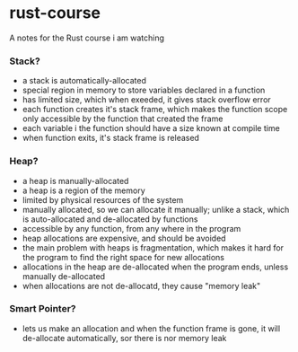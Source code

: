 # rust-course
A notes for the Rust course i am watching

### Stack?
- a stack is automatically-allocated
- special region in memory to store variables declared in a function
- has limited size, which when exeeded, it gives stack overflow error
- each function creates it's stack frame, which makes the function scope
only accessible by the function that created the frame
- each variable i the function  should have a size known at compile time
- when function exits, it's stack frame is released

### Heap?
- a heap is manually-allocated
- a heap is a region of the memory
- limited by physical resources  of the system
- manually allocated, so  we can allocate it manually; unlike a stack, which
is  auto-allocated and de-allocated by functions
- accessible by any function, from any where in the program
- heap allocations are expensive, and should be avoided
- the main problem with heaps is fragmentation, which makes it hard for the
program to find the right space for new allocations
- allocations in the heap are de-allocated when the program ends, unless
manually de-allocated
- when allocations are not de-allocatd, they cause "memory leak"

### Smart Pointer?
- lets us make an allocation and when the function frame is gone,
it will de-allocate automatically, sor there is nor memory leak
